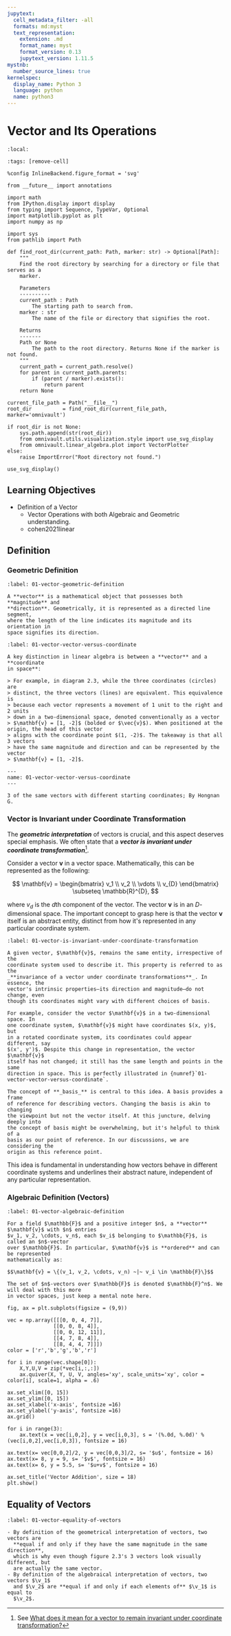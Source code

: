 ```yaml
---
jupytext:
  cell_metadata_filter: -all
  formats: md:myst
  text_representation:
    extension: .md
    format_name: myst
    format_version: 0.13
    jupytext_version: 1.11.5
mystnb:
  number_source_lines: true
kernelspec:
  display_name: Python 3
  language: python
  name: python3
---
```


# Vector and Its Operations

```{contents}
:local:
```

```{code-cell} ipython3
:tags: [remove-cell]

%config InlineBackend.figure_format = 'svg'

from __future__ import annotations

import math
from IPython.display import display
from typing import Sequence, TypeVar, Optional
import matplotlib.pyplot as plt
import numpy as np

import sys
from pathlib import Path

def find_root_dir(current_path: Path, marker: str) -> Optional[Path]:
    """
    Find the root directory by searching for a directory or file that serves as a
    marker.

    Parameters
    ----------
    current_path : Path
        The starting path to search from.
    marker : str
        The name of the file or directory that signifies the root.

    Returns
    -------
    Path or None
        The path to the root directory. Returns None if the marker is not found.
    """
    current_path = current_path.resolve()
    for parent in current_path.parents:
        if (parent / marker).exists():
            return parent
    return None

current_file_path = Path("__file__")
root_dir          = find_root_dir(current_file_path, marker='omnivault')

if root_dir is not None:
    sys.path.append(str(root_dir))
    from omnivault.utils.visualization.style import use_svg_display
    from omnivault.linear_algebra.plot import VectorPlotter
else:
    raise ImportError("Root directory not found.")

use_svg_display()
```

## Learning Objectives

- Definition of a Vector
  - Vector Operations with both Algebraic and Geometric understanding.
  - cohen2021linear

## Definition

### Geometric Definition

```{prf:definition} Geometric Definition of a Vector
:label: 01-vector-geometric-definition

A **vector** is a mathematical object that possesses both **magnitude** and
**direction**. Geometrically, it is represented as a directed line segment,
where the length of the line indicates its magnitude and its orientation in
space signifies its direction.
```

```{prf:example} Vector versus Coordinate
:label: 01-vector-vector-versus-coordinate

A key distinction in linear algebra is between a **vector** and a **coordinate
in space**:

> For example, in diagram 2.3, while the three coordinates (circles) are
> distinct, the three vectors (lines) are equivalent. This equivalence is
> because each vector represents a movement of 1 unit to the right and 2 units
> down in a two-dimensional space, denoted conventionally as a vector
> $\mathbf{v} = [1, -2]$ (bolded or $\vec{v}$). When positioned at the origin, the head of this vector
> aligns with the coordinate point $(1, -2)$. The takeaway is that all 3 vectors
> have the same magnitude and direction and can be represented by the vector
> $\mathbf{v} = [1, -2]$.
```

```{figure} https://storage.googleapis.com/reighns/reighns_ml_projects/docs/linear_algebra/linear_algebra_theory_intuition_code_chap2_fig_2.3.svg
---
name: 01-vector-vector-versus-coordinate
---

3 of the same vectors with different starting coordinates; By Hongnan G.
```

### Vector is Invariant under Coordinate Transformation

The **_geometric interpretation_** of vectors is crucial, and this aspect
deserves special emphasis. We often state that a **_vector is invariant under
coordinate
transformation_**[^vector-is-invariant-under-coordinate-transformation].

Consider a vector $\mathbf{v}$ in a vector space. Mathematically, this can be
represented as the following:

$$
\mathbf{v} = \begin{bmatrix} v_1 \\ v_2 \\ \vdots \\ v_{D}
\end{bmatrix} \subseteq \mathbb{R}^{D},
$$

where $v_d$ is the $d$th component of the vector. The vector $\mathbf{v}$ is in
an $D$-dimensional space. The important concept to grasp here is that the vector
$\mathbf{v}$ itself is an abstract entity, distinct from how it's represented in
any particular coordinate system.

```{prf:theorem} Vector is Invariant under Coordinate Transformation
:label: 01-vector-is-invariant-under-coordinate-transformation

A given vector, $\mathbf{v}$, remains the same entity, irrespective of the
coordinate system used to describe it. This property is referred to as the
_**invariance of a vector under coordinate transformations**_. In essence, the
vector's intrinsic properties—its direction and magnitude—do not change, even
though its coordinates might vary with different choices of basis.

For example, consider the vector $\mathbf{v}$ in a two-dimensional space. In
one coordinate system, $\mathbf{v}$ might have coordinates $(x, y)$, but
in a rotated coordinate system, its coordinates could appear different, say
$(x', y')$. Despite this change in representation, the vector $\mathbf{v}$
itself has not changed; it still has the same length and points in the same
direction in space. This is perfectly illustrated in {numref}`01-vector-vector-versus-coordinate`.

The concept of **_basis_** is central to this idea. A basis provides a frame
of reference for describing vectors. Changing the basis is akin to changing
the viewpoint but not the vector itself. At this juncture, delving deeply into
the concept of basis might be overwhelming, but it's helpful to think of a
basis as our point of reference. In our discussions, we are considering the
origin as this reference point.
```

This idea is fundamental in understanding how vectors behave in different
coordinate systems and underlines their abstract nature, independent of any
particular representation.

[^1]:
    [What does it mean for a vector to remain invariant under coordinate transformation?](https://www.physicsforums.com/threads/what-does-it-mean-for-a-vector-to-remain-invariant-under-coordinate-transformation.517681/)

### Algebraic Definition (Vectors)

```{prf:definition} Algebraic Definition of a Vector
:label: 01-vector-algebraic-definition

For a field $\mathbb{F}$ and a positive integer $n$, a **vector** $\mathbf{v}$ with $n$ entries
$v_1, v_2, \cdots, v_n$, each $v_i$ belonging to $\mathbb{F}$, is called an $n$-vector
over $\mathbb{F}$. In particular, $\mathbf{v}$ is **ordered** and can be represented
mathematically as:

$$\mathbf{v} = \{(v_1, v_2, \cdots, v_n) ~|~ v_i \in \mathbb{F}\}$$

The set of $n$-vectors over $\mathbb{F}$ is denoted $\mathbb{F}^n$. We will deal with this more
in vector spaces, just keep a mental note here.
```

```{code-cell} ipython3
fig, ax = plt.subplots(figsize = (9,9))

vec = np.array([[[0, 0, 4, 7]],
               [[0, 0, 8, 4]],
               [[0, 0, 12, 11]],
               [[4, 7, 8, 4]],
               [[8, 4, 4, 7]]])
color = ['r','b','g','b','r']

for i in range(vec.shape[0]):
    X,Y,U,V = zip(*vec[i,:,:])
    ax.quiver(X, Y, U, V, angles='xy', scale_units='xy', color = color[i], scale=1, alpha = .6)

ax.set_xlim([0, 15])
ax.set_ylim([0, 15])
ax.set_xlabel('x-axis', fontsize =16)
ax.set_ylabel('y-axis', fontsize =16)
ax.grid()

for i in range(3):
    ax.text(x = vec[i,0,2], y = vec[i,0,3], s = '(%.0d, %.0d)' %(vec[i,0,2],vec[i,0,3]), fontsize = 16)

ax.text(x= vec[0,0,2]/2, y = vec[0,0,3]/2, s= '$u$', fontsize = 16)
ax.text(x= 8, y = 9, s= '$v$', fontsize = 16)
ax.text(x= 6, y = 5.5, s= '$u+v$', fontsize = 16)

ax.set_title('Vector Addition', size = 18)
plt.show()
```

## Equality of Vectors

```{prf:definition} Equality of Vectors
:label: 01-vector-equality-of-vectors

- By definition of the geometrical interpretation of vectors, two vectors are
  **equal if and only if they have the same magnitude in the same direction**,
  which is why even though figure 2.3's 3 vectors look visually different, but
  are actually the same vector.
- By definition of the algebraical interpretation of vectors, two vectors $\v_1$
  and $\v_2$ are **equal if and only if each elements of** $\v_1$ is equal to
  $\v_2$.
```

[^vector-is-invariant-under-coordinate-transformation]:
    See
    [What does it mean for a vector to remain invariant under coordinate transformation?](https://www.physicsforums.com/threads/what-does-it-mean-for-a-vector-to-remain-invariant-under-coordinate-transformation.517681/)
